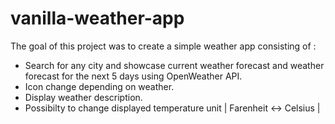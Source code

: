 # vanilla-weather-app

The goal of this project was to create a simple weather app consisting of :
- Search for any city and showcase current weather forecast and weather forecast for the next 5 days using OpenWeather API.
- Icon change depending on weather.
- Display weather description.
- Possibilty to change displayed temperature unit | Farenheit <-> Celsius |
